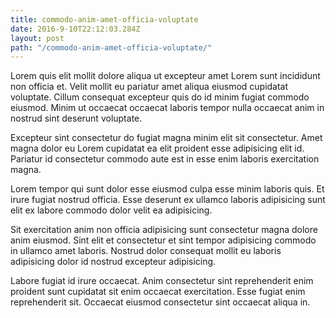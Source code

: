 ```yaml
---
title: commodo-anim-amet-officia-voluptate
date: 2016-9-10T22:12:03.284Z
layout: post
path: "/commodo-anim-amet-officia-voluptate/"
---
```


Lorem quis elit mollit dolore aliqua ut excepteur amet Lorem sunt incididunt non officia et. Velit mollit eu pariatur amet aliqua eiusmod cupidatat voluptate. Cillum consequat excepteur quis do id minim fugiat commodo eiusmod. Minim ut occaecat occaecat laboris tempor nulla occaecat anim in nostrud sint deserunt voluptate.

Excepteur sint consectetur do fugiat magna minim elit sit consectetur. Amet magna dolor eu Lorem cupidatat ea elit proident esse adipisicing elit id. Pariatur id consectetur commodo aute est in esse enim laboris exercitation magna.

Lorem tempor qui sunt dolor esse eiusmod culpa esse minim laboris quis. Et irure fugiat nostrud officia. Esse deserunt ex ullamco laboris adipisicing sunt elit ex labore commodo dolor velit ea adipisicing.

Sit exercitation anim non officia adipisicing sunt consectetur magna dolore anim eiusmod. Sint elit et consectetur et sint tempor adipisicing commodo in ullamco amet laboris. Nostrud dolor consequat mollit eu laboris adipisicing dolor id nostrud excepteur adipisicing.

Labore fugiat id irure occaecat. Anim consectetur sint reprehenderit enim proident sunt cupidatat sit enim occaecat exercitation. Esse fugiat enim reprehenderit sit. Occaecat eiusmod consectetur sint occaecat aliqua in.